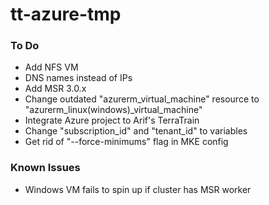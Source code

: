 # tt-azure-tmp
### To Do
- Add NFS VM
- DNS names instead of IPs
- Add MSR 3.0.x 
- Change outdated "azurerm_virtual_machine" resource to "azurerm_linux(windows)_virtual_machine"
- Integrate Azure project to Arif's TerraTrain
- Change "subscription_id" and "tenant_id" to variables
- Get rid of "--force-minimums" flag in MKE config

### Known Issues
- Windows VM fails to spin up if cluster has MSR worker